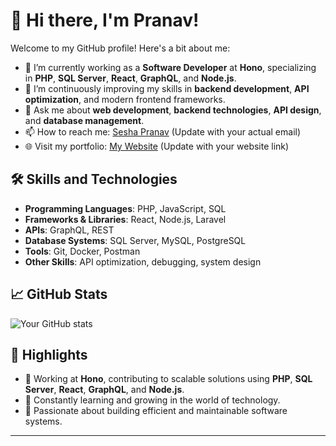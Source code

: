 # 👋 Hi there, I'm Pranav!

Welcome to my GitHub profile! Here's a bit about me:

- 🔭 I’m currently working as a **Software Developer** at **Hono**, specializing in **PHP**, **SQL Server**, **React**, **GraphQL**, and **Node.js**.
- 🌱 I’m continuously improving my skills in **backend development**, **API optimization**, and modern frontend frameworks.
- 💬 Ask me about **web development**, **backend technologies**, **API design**, and **database management**.
- 📫 How to reach me: [Sesha Pranav](mailto:seshapranav@gmail.com) (Update with your actual email)
- 🌐 Visit my portfolio: [My Website](https://your-website.com) (Update with your website link)

## 🛠 Skills and Technologies
- **Programming Languages**: PHP, JavaScript, SQL
- **Frameworks & Libraries**: React, Node.js, Laravel
- **APIs**: GraphQL, REST
- **Database Systems**: SQL Server, MySQL, PostgreSQL
- **Tools**: Git, Docker, Postman
- **Other Skills**: API optimization, debugging, system design

## 📈 GitHub Stats
![Your GitHub stats](https://github-readme-stats.vercel.app/api?username=ChsPranav&show_icons=true&theme=radical)

## 🌟 Highlights
- 💼 Working at **Hono**, contributing to scalable solutions using **PHP**, **SQL Server**, **React**, **GraphQL**, and **Node.js**.
- 🧠 Constantly learning and growing in the world of technology.
- 🚀 Passionate about building efficient and maintainable software systems.

---

